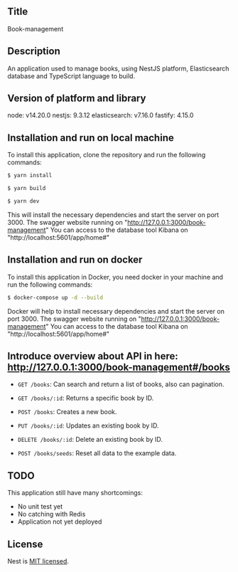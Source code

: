 ## Title

Book-management

## Description

An application used to manage books, using NestJS platform, Elasticsearch database and TypeScript language to build.

## Version of platform and library

node: v14.20.0
nestjs: 9.3.12
elasticsearch: v7.16.0
fastify: 4.15.0

## Installation and run on local machine

To install this application, clone the repository and run the following commands:

```bash
$ yarn install

$ yarn build

$ yarn dev
```

This will install the necessary dependencies and start the server on port 3000.
The swagger website running on "http://127.0.0.1:3000/book-management"
You can access to the database tool Kibana on "http://localhost:5601/app/home#"

## Installation and run on docker

To install this application in Docker, you need docker in your machine and run the following commands:

```bash
$ docker-compose up -d --build
```

Docker will help to install necessary dependencies and start the server on port 3000.
The swagger website running on "http://127.0.0.1:3000/book-management"
You can access to the database tool Kibana on "http://localhost:5601/app/home#"

## Introduce overview about API in here: http://127.0.0.1:3000/book-management#/books

- `GET /books`: Can search and return a list of books, also can pagination.

- `GET /books/:id`: Returns a specific book by ID.

- `POST /books`: Creates a new book.

- `PUT /books/:id`: Updates an existing book by ID.

- `DELETE /books/:id`: Delete an existing book by ID.

- `POST /books/seeds`: Reset all data to the example data.

## TODO

This application still have many shortcomings:

- No unit test yet
- No catching with Redis
- Application not yet deployed

## License

Nest is [MIT licensed](LICENSE).

